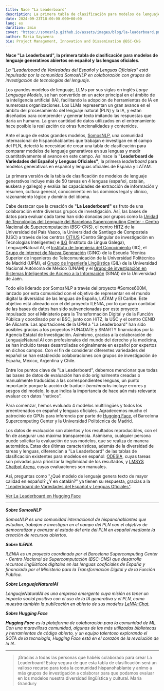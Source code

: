 ```yaml
---
title: Nace "La Leaderboard"
description: La primera tabla de clasificación para modelos de lenguaje generativos abiertos en español y las lenguas oficiales
date: 2024-09-23T18:00:00.000+00:00
lang: es
duration: 3min
cover: "https://somosnlp.github.io/assets/images/blog/la-leaderboard.png"
author: Maria Sayavera
bio: Project Management, Innovation and Dissemination @BSC-CNS
---
```


**Nace "La Leaderboard", la primera tabla de clasificación para modelos de lenguaje generativos abiertos en español y las lenguas oficiales.**

*La "Leaderboard de Variedades del Español y Lenguas Oficiales" está impulsada por la comunidad SomosNLP en colaboración con grupos de investigación de tecnologías del lenguaje.*

Los grandes modelos de lenguaje, LLMs por sus siglas en inglés *Large Language Models*, se han convertido en un actor principal en el ámbito de la inteligencia artificial (IA), facilitando la adopción de herramientas de IA en numerosas organizaciones. Los LLMs representan un gran avance en el ámbito del procesamiento del lenguaje natural (PLN) y la IA, y están diseñados para comprender y generar texto imitando las respuestas que daría un humano. La gran cantidad de datos utilizados en el entrenamiento hace posible la realización de otras funcionalidades y contenidos.

Ante el auge de estos grandes modelos, [SomosNLP](https://somosnlp.org/), una comunidad internacional de hispanohablantes que trabajan e investigan en el campo del PLN, detectó la necesidad de crear una tabla de clasificación para comparar modelos de lenguaje generativos en sus lenguas y medir cuantitativamente el avance en este campo. Así nace la **"Leaderboard de Variedades del Español y Lenguas Oficiales"**, la primera *leaderboard* para modelos generativos en español y lenguas oficiales de España y LATAM.

La primera versión de la tabla de clasificación de modelos de lenguaje generativos incluye más de 50 tareas en 4 lenguas (español, catalán, euskera y gallego) y evalúa las capacidades de extracción de información y resumen, cultura general, conocimiento en los dominios legal y clínico, razonamiento lógico y dominio del idioma.

Cabe destacar que la creación de **"La Leaderboard"** es fruto de una colaboración entre diversos grupos de investigación. Así, las bases de datos para evaluar cada tarea han sido donadas por grupos como la [Unidad de Tecnologías del Lenguaje del Barcelona Supercomputing Center - Centro Nacional de Supercomputación](https://www.bsc.es/discover-bsc/organisation/research-departments/language-technologies-unit) (BSC-CNS), el centro [HiTZ](https://www.hitz.eus/) de la Universidad del País Vasco, la Universidad de Santiago de Compostela (USC) a través de los centros [CiTIUS](https://citius.gal/es/) (Centro Singular de investigación en Tecnologías Inteligentes) e [ILG](https://ilg.usc.gal/es) (Instituto da Lingua Galega), LenguajeNatural.AI, el [Instituto de Ingeniería del Conocimiento](https://www.iic.uam.es/) (IIC), el [Grupo de Internet de Nueva Generación](https://www.upm.es/observatorio/vi/index.jsp?pageac=estructuras/grupo.jsp&idGrupo=261) (GING) de la Escuela Técnica Superior de Ingenieros de Telecomunicación de la Universidad Politécnica de Madrid (UPM), el [Grupo de Ingeniería Lingüística](http://grupos.iingen.unam.mx/iling/es-mx/Paginas/default.aspx) (GIL) de la Universidad Nacional Autónoma de México (UNAM) y el [Grupo de investigación en Sistemas Inteligentes de Acceso a la Información](https://sinai.ujaen.es/) (SINAI) de la Universidad de Jaén.

Todo ello liderado por SomosNLP a través del proyecto #Somos600M, lanzado por esta comunidad con el objetivo de representar en el mundo digital la diversidad de las lenguas de España, LATAM y El Caribe. Este objetivo está alineado con el del proyecto ILENIA, por lo que gran cantidad de las bases de datos han sido subvencionadas por este proyecto impulsado por el Ministerio para la Transformación Digital y de la Función Pública y coordinado por el BSC, junto con HiTZ, la USC y el centro CENID de Alicante. Las aportaciones de la UPM a "La Leaderboard" han sido posibles gracias a los proyectos FUN4DATE y SMARTY financiados por la Agencia Estatal de Investigación. Asimismo, gracias a la colaboración de LenguajeNatural.AI con profesionales del mundo del derecho y la medicina, se han incluido tareas desarrolladas originalmente en español por expertos en dichos campos. Con el fin de considerar diferentes variedades del español se han establecido colaboraciones con grupos de investigación de España, México, Argentina y Chile.

Entre los puntos clave de "La Leaderboard", debemos mencionar que todas las bases de datos de evaluación han sido originalmente creadas o manualmente traducidas a las correspondientes lenguas, un punto importante porque la acción de traducir *benchmarks* incluye errores y sesgos del modelo, lo que indica la importancia de hace aún más relevante evaluar con datos “nativos”.

Para comenzar, hemos evaluado 4 modelos multilingües y todos los preentrenados en español y lenguas oficiales. Agradecemos mucho el patrocinio de GPUs para inferencia por parte de [Hugging Face](https://huggingface.co), el Barcelona Supercomputing Center y la Universidad Politécnica de Madrid.

Los datos de evaluación son abiertos y los resultados reproducibles, con el fin de asegurar una máxima transparencia. Asimismo, cualquier persona puede solicitar la evaluación de sus modelos, que se realiza de manera automática. Estas dos últimas características, además de la diversidad de tareas y lenguas, diferencian a "La Leaderboard" de las tablas de clasificación existentes para modelos en español: [ODESIA](https://leaderboard.odesia.uned.es/), cuyas tareas son privadas para priorizar la legitimidad de los resultados, y [LMSYS Chatbot Arena](https://huggingface.co/spaces/lmsys/chatbot-arena-leaderboard), cuyas evaluaciones son manuales.

Así, preguntas como "¿Qué modelo de lenguaje genera texto de mayor calidad en español? ¿Y en catalán?" ya tienen su respuesta, gracias a la ["Leaderboard de Variedades del Español y Lenguas Oficiales"](https://huggingface.co/spaces/la-leaderboard/la-leaderboard).

<a href="https://hf.co/spaces/la-leaderboard/la-leaderboard" target="_blank" class="button-accent center">Ver La Leaderboard en Hugging Face</a>

---

***Sobre SomosNLP***

*SomosNLP es una comunidad internacional de hispanohablantes que estudian, trabajan e investigan en el campo del PLN con el objetivo de democratizar y avanzar el estado del arte del PLN en español mediante la creación de recursos abiertos.*

***Sobre ILENIA***

*ILENIA es un proyecto coordinado por el Barcelona Supercomputing Center - Centro Nacional de Supercomputación (BSC-CNS) que desarrolla recursos lingüísticos digitales en las lenguas cooficiales de España y financiado por el Ministerio para la Transformación Digital y de la Función Pública.*

***Sobre LenguajeNaturalAI***

*LenguajeNaturalAI es una empresa emergente cuya misión es tener un impacto social positivo con el uso de la IA generativa y el PLN, como muestra también la publicación en abierto de sus modelos [LeNIA-Chat](https://lenguajenatural.ai/nuevo-llm-espanol-lenia-chat-1-5b/).*

***Sobre Hugging Face***

***Hugging Face** es la plataforma de colaboración para la comunidad de ML. Con una maravillosa comunidad, algunas de las más utilizadas bibliotecas y herramientas de código abierto, y un equipo talentoso explorando el SOTA de la tecnología, Hugging Face está en el corazón de la revolución de la IA.*

---

> ¡Gracias a todas las personas que habéis colaborado para crear La Leaderboard!
> Estoy segura de que esta tabla de clasificación será un valioso recurso para toda la comunidad hispanohablante y animo a más grupos de investigación a colaborar para que podamos evaluar en los modelos nuestra diversidad lingüística y cultural.
> María Grandury
